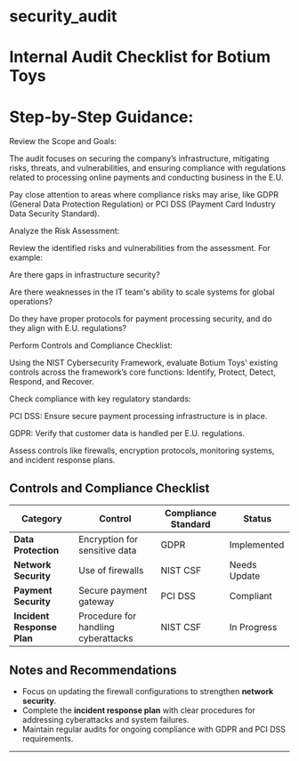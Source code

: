 # security_audit

# Internal Audit Checklist for Botium Toys
# Step-by-Step Guidance:
Review the Scope and Goals:

The audit focuses on securing the company’s infrastructure, mitigating risks, threats, and vulnerabilities, and ensuring compliance with regulations related to processing online payments and conducting business in the E.U.

Pay close attention to areas where compliance risks may arise, like GDPR (General Data Protection Regulation) or PCI DSS (Payment Card Industry Data Security Standard).

Analyze the Risk Assessment:

Review the identified risks and vulnerabilities from the assessment. For example:

Are there gaps in infrastructure security?

Are there weaknesses in the IT team's ability to scale systems for global operations?

Do they have proper protocols for payment processing security, and do they align with E.U. regulations?

Perform Controls and Compliance Checklist:

Using the NIST Cybersecurity Framework, evaluate Botium Toys' existing controls across the framework’s core functions: Identify, Protect, Detect, Respond, and Recover.

Check compliance with key regulatory standards:

PCI DSS: Ensure secure payment processing infrastructure is in place.

GDPR: Verify that customer data is handled per E.U. regulations.

Assess controls like firewalls, encryption protocols, monitoring systems, and incident response plans.
## Controls and Compliance Checklist

| **Category**             | **Control**                           | **Compliance Standard** | **Status**         |
|---------------------------|---------------------------------------|--------------------------|--------------------|
| **Data Protection**       | Encryption for sensitive data         | GDPR                     | Implemented        |
| **Network Security**      | Use of firewalls                     | NIST CSF                 | Needs Update       |
| **Payment Security**      | Secure payment gateway               | PCI DSS                  | Compliant          |
| **Incident Response Plan**| Procedure for handling cyberattacks  | NIST CSF                 | In Progress        |

## Notes and Recommendations
- Focus on updating the firewall configurations to strengthen **network security**.
- Complete the **incident response plan** with clear procedures for addressing cyberattacks and system failures.
- Maintain regular audits for ongoing compliance with GDPR and PCI DSS requirements.

---


